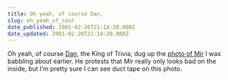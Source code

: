 ```yaml
---
title: Oh yeah, of course Dan,
slug: oh_yeah_of_cour
date_published: 2001-02-26T21:14:20.000Z
date_updated: 2001-02-26T21:14:20.000Z
---
```


Oh yeah, of course [Dan](http://www.lakefx.nu), the King of Trivia, dug up the [photo of Mir](http://spaceflight.nasa.gov/shuttle/archives/sts-91/images/postflight/lores/91727051.jpg) I was babbling about earlier. He protests that Mir really only looks bad on the inside, but I’m pretty sure I can see duct tape on this photo.
